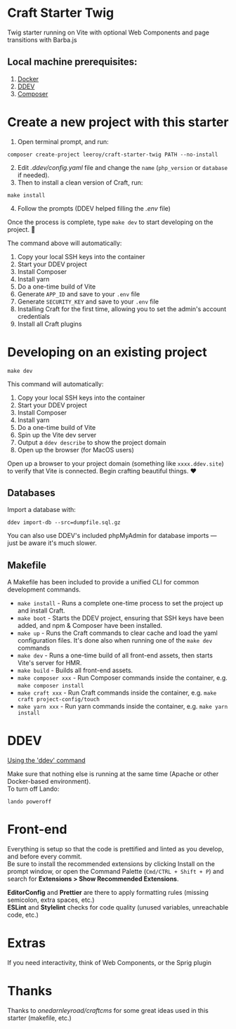# Craft Starter Twig

Twig starter running on Vite with optional Web Components and page transitions with Barba.js

## Local machine prerequisites:

1. [Docker](https://www.docker.com/)
2. [DDEV](https://ddev.readthedocs.io/)
3. [Composer](https://getcomposer.org/)

# Create a new project with this starter

1. Open terminal prompt, and run:

```shell
composer create-project leeroy/craft-starter-twig PATH --no-install
```

2. Edit _.ddev/config.yaml_ file and change the `name` (`php_version` or `database` if needed).
3. Then to install a clean version of Craft, run:

```shell
make install
```

4. Follow the prompts (DDEV helped filling the _.env_ file)

Once the process is complete, type `make dev` to start developing on the project. 🚀

The command above will automatically:

1. Copy your local SSH keys into the container
2. Start your DDEV project
3. Install Composer
4. Install yarn
5. Do a one-time build of Vite
6. Generate `APP_ID` and save to your `.env` file
7. Generate `SECURITY_KEY` and save to your `.env` file
8. Installing Craft for the first time, allowing you to set the admin's account credentials
9. Install all Craft plugins

# Developing on an existing project

```shell
make dev
```

This command will automatically:

1. Copy your local SSH keys into the container
2. Start your DDEV project
3. Install Composer
4. Install yarn
5. Do a one-time build of Vite
6. Spin up the Vite dev server
7. Output a `ddev describe` to show the project domain
8. Open up the browser (for MacOS users)

Open up a browser to your project domain (something like `xxxx.ddev.site`) to verify that Vite is connected. Begin crafting beautiful things. ❤️

## Databases

Import a database with:

```shell
ddev import-db --src=dumpfile.sql.gz
```

You can also use DDEV's included phpMyAdmin for database imports — just be aware it's much slower.

## Makefile

A Makefile has been included to provide a unified CLI for common development commands.

-   `make install` - Runs a complete one-time process to set the project up and install Craft.
-   `make boot` - Starts the DDEV project, ensuring that SSH keys have been added, and npm & Composer have been installed.
-   `make up` - Runs the Craft commands to clear cache and load the yaml configuration files. It's done also when running one of the `make dev` commands
-   `make dev` - Runs a one-time build of all front-end assets, then starts Vite's server for HMR.
-   `make build` - Builds all front-end assets.
-   `make composer xxx` - Run Composer commands inside the container, e.g. `make composer install`
-   `make craft xxx` - Run Craft commands inside the container, e.g. `make craft project-config/touch`
-   `make yarn xxx` - Run yarn commands inside the container, e.g. `make yarn install`

# DDEV

[Using the 'ddev' command](https://ddev.readthedocs.io/en/stable/users/basics/cli-usage/)

Make sure that nothing else is running at the same time (Apache or other Docker-based environment).  
To turn off Lando:

```shell
lando poweroff
```

# Front-end

Everything is setup so that the code is prettified and linted as you develop, and before every commit.  
Be sure to install the recommended extensions by clicking Install on the prompt window, or open the Command Palette (`Cmd/CTRL + Shift + P`) and search for **Extensions > Show Recommended Extensions**.

**EditorConfig** and **Prettier** are there to apply formatting rules (missing semicolon, extra spaces, etc.)  
**ESLint** and **Stylelint** checks for code quality (unused variables, unreachable code, etc.)

# Extras

If you need interactivity, think of Web Components, or the Sprig plugin

# Thanks

Thanks to _onedarnleyroad/craftcms_ for some great ideas used in this starter (makefile, etc.)
